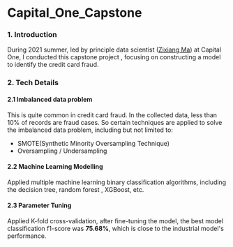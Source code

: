 # Capital_One_Capstone


### 1. Introduction
During 2021 summer, led by principle data scientist (<a href="mailto:zixiang.ma@capitalone.com">Zixiang Ma</a>) at Capital One, I conducted this capstone project
, focusing on constructing a model to identify the credit card fraud. 

### 2. Tech Details

#### 2.1 Imbalanced data problem
This is quite common in credit card fraud. In the collected data, less than 10% of records are fraud
cases. So certain techniques are applied to solve the imbalanced data problem, including but not limited to:
* SMOTE(Synthetic Minority Oversampling Technique)
* Oversampling / Undersampling 

#### 2.2 Machine Learning Modelling
Applied multiple machine learning binary classification algorithms, including the decision tree, random forest
, XGBoost, etc.

#### 2.3 Parameter Tuning
Applied K-fold cross-validation, after fine-tuning the model, the best model classification f1-score was <strong>75.68%</strong>, which is 
close to the industrial model's performance.
